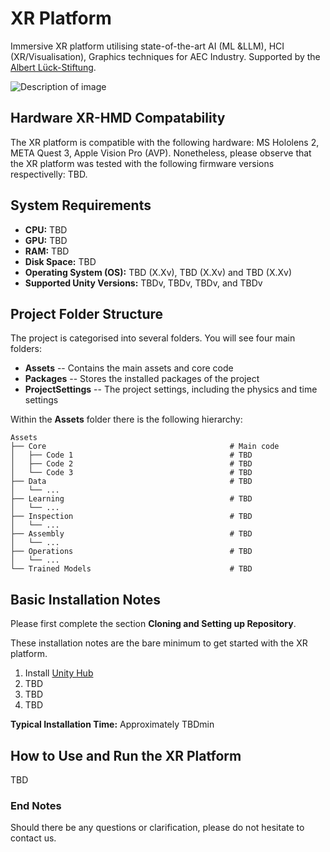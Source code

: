 # XR Platform
Immersive XR platform utilising state-of-the-art AI (ML &amp;LLM), HCI (XR/Visualisation), Graphics techniques for AEC Industry.
Supported by the [Albert Lück-Stiftung](https://albert-lueck-stiftung.ch/).

![Description of image](image.png)

## Hardware XR-HMD Compatability
The XR platform is compatible with the following hardware: MS Hololens 2, META Quest 3, Apple Vision Pro (AVP). Nonetheless, please observe that the XR platform was tested with the following firmware versions respectivelly: TBD.

## System Requirements
- **CPU:** TBD
- **GPU:** TBD
- **RAM:** TBD
- **Disk Space:** TBD
- **Operating System (OS):** TBD (X.Xv), TBD (X.Xv) and TBD (X.Xv) 
- **Supported Unity Versions:** TBDv, TBDv, TBDv, and TBDv

## Project Folder Structure
The project is categorised into several folders. You will see four main folders:
- **Assets** -- Contains the main assets and core code
- **Packages** -- Stores the installed packages of the project
- **ProjectSettings** -- The project settings, including the physics and time settings

Within the **Assets** folder there is the following hierarchy:

    Assets
    ├── Core                                         # Main code
    │   ├── Code 1                                   # TBD
    │   ├── Code 2                                   # TBD
    │   └── Code 3                                   # TBD
    ├── Data                                         # TBD
    │   └── ... 
    ├── Learning                                     # TBD  
    │   └── ...                                      
    ├── Inspection                                   # TBD
    │   └── ...      
    ├── Assembly                                     # TBD
    │   └── ...  
    ├── Operations                                   # TBD
    │   └── ...  
    └── Trained Models                               # TBD

## Basic Installation Notes
Please first complete the section **Cloning and Setting up Repository**.

These installation notes are the bare minimum to get started with the XR platform.

1. Install [Unity Hub](https://unity.com/download)
2. TBD
3. TBD
4. TBD

**Typical Installation Time:** Approximately TBDmin

## How to Use and Run the XR Platform
TBD

### End Notes
Should there be any questions or clarification, please do not hesitate to contact us.
